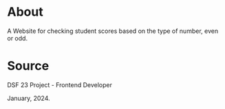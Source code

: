 # About
A Website for checking student scores based on the type of number, even or odd.

# Source
DSF 23 Project - Frontend Developer 

January, 2024.
